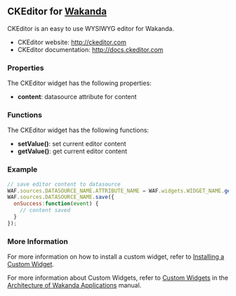 ## CKEditor for [Wakanda](http://wakanda.org)

CKEditor is an easy to use WYSIWYG editor for Wakanda.

* CKEditor website: http://ckeditor.com
* CKEditor documentation: http://docs.ckeditor.com

### Properties
The CKEditor widget has the following properties:

* __content__: datasource attribute for content

### Functions
The CKEditor widget has the following functions:

* __setValue()__: set current editor content
* __getValue()__: get current editor content

### Example
```javascript
// save editor content to datasource
WAF.sources.DATASOURCE_NAME.ATTRIBUTE_NAME = WAF.widgets.WIDGET_NAME.getValue();
WAF.sources.DATASOURCE_NAME.save({
  onSuccess:function(event) {
    // content saved
  }
});
```

### More Information
For more information on how to install a custom widget, refer to [Installing a Custom Widget](http://doc.wakanda.org/WakandaStudio0/help/Title/en/page3869.html#1027761).

For more information about Custom Widgets, refer to [Custom Widgets](http://doc.wakanda.org/Wakanda0.v5/help/Title/en/page3863.html "Custom Widgets") in the [Architecture of Wakanda Applications](http://doc.wakanda.org/Wakanda0.v5/help/Title/en/page3844.html "Architecture of Wakanda Applications") manual.
